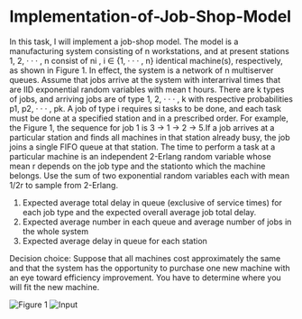 # Implementation-of-Job-Shop-Model
In this task, I will implement a job-shop model. The model is a manufacturing
system consisting of n workstations, and at present stations 1, 2, · · · , n consist of ni
, i ∈ {1, · · · , n}
identical machine(s), respectively, as shown in Figure 1. In effect, the system is a network of n
multiserver queues. Assume that jobs arrive at the system with interarrival times that are IID
exponential random variables with mean t hours. There are k types of jobs, and arriving jobs are
of type 1, 2, · · · , k with respective probabilities p1, p2, · · · , pk. A job of type i requires si tasks to
be done, and each task must be done at a specified station and in a prescribed order. For example,
the Figure 1, the sequence for job 1 is 3 → 1 → 2 → 5.If a job arrives at a particular station and finds all machines in that station already busy, the
job joins a single FIFO queue at that station. The time to perform a task at a particular machine is an independent 2-Erlang random variable whose mean r depends on the job type and the stationto which the machine belongs. Use the sum of two exponential random variables each with mean 1/2r to sample from 2-Erlang.

1. Expected average total delay in queue (exclusive of service times) for each job type and the
expected overall average job total delay.
2. Expected average number in each queue and average number of jobs in the whole system
3. Expected average delay in queue for each station

Decision choice: Suppose that all machines cost approximately the same and that the system
has the opportunity to purchase one new machine with an eye toward efficiency improvement. You
have to determine where you will fit the new machine. 


![Figure 1](https://drive.google.com/uc?export=view&id=1Oc9OfqLD6VHB_TcCsmIukvxFM3MMpty3)
![Input](https://drive.google.com/uc?export=view&id=1lAVniTGehEKcXCR4P_gzzKtO6ePHUWAV)
